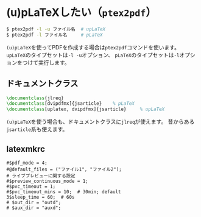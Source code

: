# (u)pLaTeXしたい（``ptex2pdf``）


```bash
$ ptex2pdf -l -u ファイル名  # upLaTeX
$ ptex2pdf -l ファイル名     # pLaTeX
```

``(u)pLaTeX``を使ってPDFを作成する場合は``ptex2pdf``コマンドを使います。
``upLaTeX``のタイプセットは``-l -u``オプション、
``pLaTeX``のタイプセットは``-l``オプションをつけて実行します。

## ドキュメントクラス

```latex
\documentclass{jlreq}
\documentclass[dvipdfmx]{jsarticle}    % pLaTeX
\documentclass[uplatex, dvipdfmx]{jsarticle}     % upLaTeX
```

``(u)pLaTeX``を使う場合も、ドキュメントクラスに``jlreq``が使えます。
昔からある``jsarticle``系も使えます。

## latexmkrc

```text
#$pdf_mode = 4;
#@default_files = ("ファイル1", "ファイル2");
# ライブプレビューに関する設定
#$preview_continuous_mode = 1;
#$pvc_timeout = 1;
#$pvc_timeout_mins = 10;  # 30min; default
3$sleep_time = 60;  # 60s
# $out_dir = "outd";
# $aux_dir = "auxd";
```
